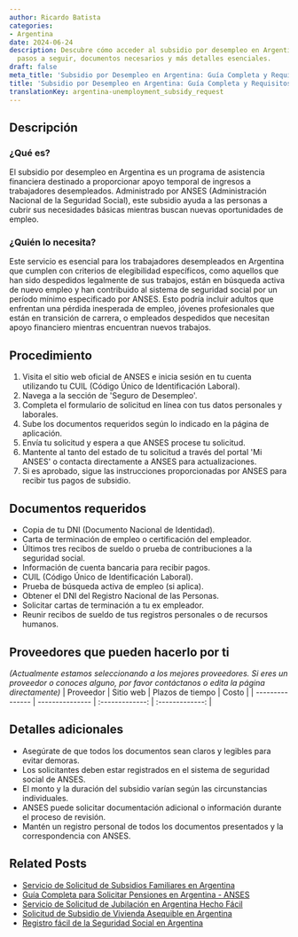 ```yaml
---
author: Ricardo Batista
categories:
- Argentina
date: 2024-06-24
description: Descubre cómo acceder al subsidio por desempleo en Argentina, los requisitos,
  pasos a seguir, documentos necesarios y más detalles esenciales.
draft: false
meta_title: 'Subsidio por Desempleo en Argentina: Guía Completa y Requisitos'
title: 'Subsidio por Desempleo en Argentina: Guía Completa y Requisitos'
translationKey: argentina-unemployment_subsidy_request
---
```



## Descripción
### ¿Qué es?
El subsidio por desempleo en Argentina es un programa de asistencia financiera destinado a proporcionar apoyo temporal de ingresos a trabajadores desempleados. Administrado por ANSES (Administración Nacional de la Seguridad Social), este subsidio ayuda a las personas a cubrir sus necesidades básicas mientras buscan nuevas oportunidades de empleo.

### ¿Quién lo necesita?
Este servicio es esencial para los trabajadores desempleados en Argentina que cumplen con criterios de elegibilidad específicos, como aquellos que han sido despedidos legalmente de sus trabajos, están en búsqueda activa de nuevo empleo y han contribuido al sistema de seguridad social por un período mínimo especificado por ANSES. Esto podría incluir adultos que enfrentan una pérdida inesperada de empleo, jóvenes profesionales que están en transición de carrera, o empleados despedidos que necesitan apoyo financiero mientras encuentran nuevos trabajos.

## Procedimiento

1. Visita el sitio web oficial de ANSES e inicia sesión en tu cuenta utilizando tu CUIL (Código Único de Identificación Laboral).
2. Navega a la sección de 'Seguro de Desempleo'.
3. Completa el formulario de solicitud en línea con tus datos personales y laborales.
4. Sube los documentos requeridos según lo indicado en la página de aplicación.
5. Envía tu solicitud y espera a que ANSES procese tu solicitud.
6. Mantente al tanto del estado de tu solicitud a través del portal 'Mi ANSES' o contacta directamente a ANSES para actualizaciones.
7. Si es aprobado, sigue las instrucciones proporcionadas por ANSES para recibir tus pagos de subsidio.

## Documentos requeridos

- Copia de tu DNI (Documento Nacional de Identidad).
- Carta de terminación de empleo o certificación del empleador.
- Últimos tres recibos de sueldo o prueba de contribuciones a la seguridad social.
- Información de cuenta bancaria para recibir pagos.
- CUIL (Código Único de Identificación Laboral).
- Prueba de búsqueda activa de empleo (si aplica).
- Obtener el DNI del Registro Nacional de las Personas.
- Solicitar cartas de terminación a tu ex empleador.
- Reunir recibos de sueldo de tus registros personales o de recursos humanos.

## Proveedores que pueden hacerlo por ti
_(Actualmente estamos seleccionando a los mejores proveedores. Si eres un proveedor o conoces alguno, por favor contáctanos o edita la página directamente)_
| Proveedor       |     Sitio web   |   Plazos de tiempo |      Costo      |
| --------------- | --------------- |  :-------------:   | :-------------: |

## Detalles adicionales

- Asegúrate de que todos los documentos sean claros y legibles para evitar demoras.
- Los solicitantes deben estar registrados en el sistema de seguridad social de ANSES.
- El monto y la duración del subsidio varían según las circunstancias individuales.
- ANSES puede solicitar documentación adicional o información durante el proceso de revisión.
- Mantén un registro personal de todos los documentos presentados y la correspondencia con ANSES.
## Related Posts

- [Servicio de Solicitud de Subsidios Familiares en Argentina](https://tramitit.com/spanish/guides/argentina/solicitud_de_subsidio_familiar/)
- [Guía Completa para Solicitar Pensiones en Argentina - ANSES](https://tramitit.com/spanish/guides/argentina/solicitud_de_pensión/)
- [Servicio de Solicitud de Jubilación en Argentina Hecho Fácil](https://tramitit.com/spanish/guides/argentina/solicitud_de_jubilación/)
- [Solicitud de Subsidio de Vivienda Asequible en Argentina](https://tramitit.com/spanish/guides/argentina/solicitud_de_subsidio_habitacional/)
- [Registro fácil de la Seguridad Social en Argentina](https://tramitit.com/spanish/guides/argentina/inscripción_al_seguro_social/)